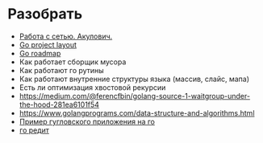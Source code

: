 
# Разобрать
- [Работа с сетью. Акулович.](https://www.youtube.com/watch?v=p1ILhiq5Clw&t=850s)
- [Go project layout](https://github.com/golang-standards/project-layout)
- [Go roadmap](https://github.com/Alikhll/golang-developer-roadmap)
- Как работает сборщик мусора
- Как работают го рутины
- Как работают внутренние структуры языка (массив, слайс, мапа)
- Есть ли оптимизация хвостовой рекурсии
- https://medium.com/@ferencfbin/golang-source-1-waitgroup-under-the-hood-281ea6101f54
- https://www.golangprograms.com/data-structure-and-algorithms.html
- [Пример гугловского приложения на го](https://github.com/google/exposure-notifications-server)
- [го редит](https://www.reddit.com/r/golang/)